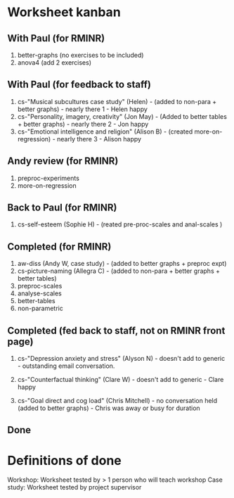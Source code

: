 # Worksheet kanban

## With Paul (for RMINR)

1. better-graphs (no exercises to be included)
1. anova4 (add 2 exercises)

## With Paul (for feedback to staff)

1. cs-"Musical subcultures case study" (Helen) - (added to non-para + better graphs) - nearly there 1 - Helen happy
1. cs-"Personality, imagery, creativity" (Jon May) - (Added to better tables + better graphs) - nearly there 2 - Jon happy
1. cs-"Emotional intelligence and religion" (Alison B) - (created more-on-regression) - nearly there 3 - Alison happy

## Andy review (for RMINR)

1. preproc-experiments
1. more-on-regression

## Back to Paul (for RMINR)

1. cs-self-esteem (Sophie H) - (reated pre-proc-scales and anal-scales )

## Completed (for RMINR)

1. aw-diss (Andy W, case study) - (added to better graphs + preproc expt)
1. cs-picture-naming (Allegra C) - (added to non-para + better graphs + better tables)
1. preproc-scales
1. analyse-scales
1. better-tables
1. non-parametric

## Completed (fed back to staff, not on RMINR front page)

1. cs-"Depression anxiety and stress" (Alyson N) - doesn't add to generic - outstanding email conversation.

1. cs-"Counterfactual thinking" (Clare W) - doesn't add to generic - Clare happy

1. cs-"Goal direct and cog load" (Chris Mitchell) - no conversation held (added to better graphs) - Chris was away or busy for duration


## Done

# Definitions of done

Workshop: Worksheet tested by > 1 person who will teach workshop
Case study: Worksheet tested by project supervisor
